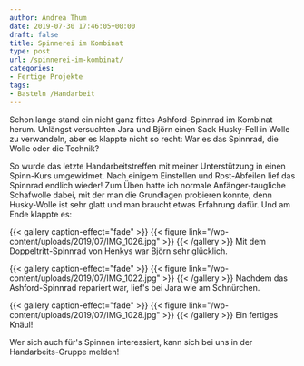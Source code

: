 ```yaml
---
author: Andrea Thum
date: 2019-07-30 17:46:05+00:00
draft: false
title: Spinnerei im Kombinat
type: post
url: /spinnerei-im-kombinat/
categories:
- Fertige Projekte
tags:
- Basteln /Handarbeit
---
```





Schon lange stand ein nicht ganz fittes Ashford-Spinnrad im Kombinat herum. Unlängst versuchten Jara und Björn einen Sack Husky-Fell in Wolle zu verwandeln, aber es klappte nicht so recht: War es das Spinnrad, die Wolle oder die Technik?





<!-- more -->





So wurde das letzte Handarbeitstreffen mit meiner Unterstützung in einen Spinn-Kurs umgewidmet. Nach einigem Einstellen und Rost-Abfeilen lief das Spinnrad endlich wieder! Zum Üben hatte ich normale Anfänger-taugliche Schafwolle dabei, mit der man die Grundlagen probieren konnte, denn Husky-Wolle ist sehr glatt und man braucht etwas Erfahrung dafür. Und am Ende klappte es:




{{< gallery caption-effect="fade" >}}
{{< figure link="/wp-content/uploads/2019/07/IMG_1026.jpg" >}}
{{< /gallery >}}
Mit dem Doppeltritt-Spinnrad von Henkys war Björn sehr glücklich.



{{< gallery caption-effect="fade" >}}
{{< figure link="/wp-content/uploads/2019/07/IMG_1022.jpg" >}}
{{< /gallery >}}
Nachdem das Ashford-Spinnrad repariert war, lief's bei Jara wie am Schnürchen.



{{< gallery caption-effect="fade" >}}
{{< figure link="/wp-content/uploads/2019/07/IMG_1028.jpg" >}}
{{< /gallery >}}
Ein fertiges Knäul!





Wer sich auch für's Spinnen interessiert, kann sich bei uns in der Handarbeits-Gruppe melden!



